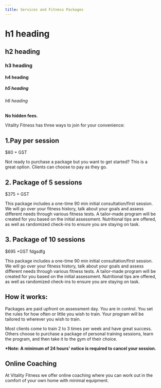 ```yaml
---
title: Services and Fitness Packages
---
```

# h﻿1 heading

## h﻿2 heading

### h﻿3 heading

#### h﻿4 heading

##### h﻿5 heading

###### h﻿6 heading



**No hidden fees.**

Vitality Fitness has three ways to join for your convenience:

## 1.Pay per session 

$80 + GST

Not ready to purchase a package but you want to get started? This is a great option. Clients can choose to pay as they go.

## 2. Package of 5 sessions

$375 + GST 

This package includes a one-time 90 min initial consultation/first session. We will go over your fitness history, talk about your goals and assess different needs through various fitness tests. A tailor-made program will be created for you based on the initial assessment. Nutritional tips are offered, as well as randomized check-ins to ensure you are staying on task.

## 3. Package of 10 sessions

$695 +GST fdgsdfg

This package includes a one-time 90 min initial consultation/first session. We will go over your fitness history, talk about your goals and assess different needs through various fitness tests. A tailor-made program will be created for you based on the initial assessment. Nutritional tips are offered, as well as randomized check-ins to ensure you are staying on task.

## How it works: 

Packages are paid upfront on assessment day. You are in control. You set the rules for how often or little you wish to train. Your program will be tailored to wherever you wish to train.

Most clients come to train 2 to 3 times per week and have great success. Others choose to purchase a package of personal training sessions, learn the program, and then take it to the gym of their choice. 

**\*Note: A minimum of 24 hours' notice is required to cancel your session.**

## Online Coaching

At Vitality Fitness we offer online coaching where you can work out in the comfort of your own home with minimal equipment.